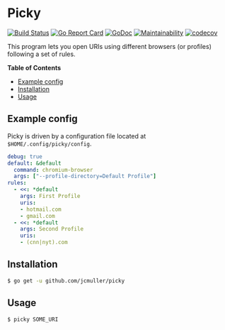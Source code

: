 # Picky

[![Build Status](https://travis-ci.org/jcmuller/picky.svg?branch=master)](https://travis-ci.org/jcmuller/picky)
[![Go Report Card](https://goreportcard.com/badge/github.com/jcmuller/picky)](https://goreportcard.com/report/github.com/jcmuller/picky)
[![GoDoc](https://godoc.org/github.com/jcmuller/picky?status.svg)](https://godoc.org/github.com/jcmuller/picky)
[![Maintainability](https://api.codeclimate.com/v1/badges/b3da22424ebf6d92f378/maintainability)](https://codeclimate.com/github/jcmuller/picky/maintainability)
[![codecov](https://codecov.io/gh/jcmuller/picky/branch/master/graph/badge.svg)](https://codecov.io/gh/jcmuller/picky)

This program lets you open URIs using different browsers (or profiles) following a set of rules.

**Table of Contents**
- [Example config](#example-config)
- [Installation](#installation)
- [Usage](#usage)

## Example config
Picky is driven by a configuration file located at `$HOME/.config/picky/config`.

```yaml
debug: true
default: &default
  command: chromium-browser
  args: ["--profile-directory=Default Profile"]
rules:
  - <<: *default
    args: First Profile
    uris:
    - hotmail.com
    - gmail.com
  - <<: *default
    args: Second Profile
    uris:
    - (cnn|nyt).com
```

## Installation
```bash
$ go get -u github.com/jcmuller/picky
```

## Usage
```bash
$ picky SOME_URI
```

